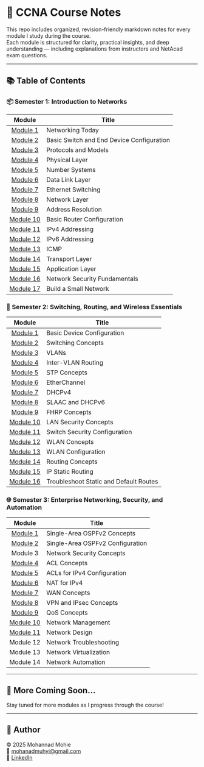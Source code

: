 # 📘 CCNA Course Notes

This repo includes organized, revision-friendly markdown notes for every module I study during the course.  
Each module is structured for clarity, practical insights, and deep understanding — including explanations from instructors and NetAcad exam questions.

---

## 📚 Table of Contents

### 📦 Semester 1: Introduction to Networks

| Module | Title |
|:------:|-------|
| [Module 1](./Semester%201/Module-1.md) | Networking Today |
| [Module 2](./Semester%201/Module-2.md) | Basic Switch and End Device Configuration |
| [Module 3](./Semester%201/Module-3.md) | Protocols and Models |
| [Module 4](./Semester%201/Module-4.md) | Physical Layer |
| [Module 5](./Semester%201/Module-5.md) | Number Systems |
| [Module 6](./Semester%201/Module-6.md) | Data Link Layer |
| [Module 7](./Semester%201/Module-7.md) | Ethernet Switching |
| [Module 8](./Semester%201/Module-8.md) | Network Layer |
| [Module 9](./Semester%201/Module-9.md) | Address Resolution |
| [Module 10](./Semester%201/Module-10.md) | Basic Router Configuration |
| [Module 11](./Semester%201/Module-11.md) | IPv4 Addressing |
| [Module 12](./Semester%201/Module-12.md) | IPv6 Addressing |
| [Module 13](./Semester%201/Module-13.md) | ICMP |
| [Module 14](./Semester%201/Module-14.md) | Transport Layer |
| [Module 15](./Semester%201/Module-15.md) | Application Layer |
| [Module 16](./Semester%201/Module-16.md) | Network Security Fundamentals |
| [Module 17](./Semester%201/Module-17.md) | Build a Small Network |


### 🔀 Semester 2: Switching, Routing, and Wireless Essentials

| Module | Title |
|:------:|-------|
| [Module 1](./Semester%202/Module-1.md) | Basic Device Configuration |
| [Module 2](./Semester%202/Module-2.md) | Switching Concepts |
| [Module 3](./Semester%202/Module-3.md) | VLANs |
| [Module 4](./Semester%202/Module-4.md) | Inter-VLAN Routing |
| [Module 5](./Semester%202/Module-5.md) | STP Concepts |
| [Module 6](./Semester%202/Module-6.md) | EtherChannel |
| [Module 7](./Semester%202/Module-7.md) | DHCPv4 |
| [Module 8](./Semester%202/Module-8.md) | SLAAC and DHCPv6 |
| [Module 9](./Semester%202/Module-9.md) | FHRP Concepts |
| [Module 10](./Semester%202/Module-10.md) | LAN Security Concepts |
| [Module 11](./Semester%202/Module-11.md) | Switch Security Configuration |
| [Module 12](./Semester%202/Module-12.md) | WLAN Concepts |
| [Module 13](./Semester%202/Module-13.md) | WLAN Configuration |
| [Module 14](./Semester%202/Module-14.md) | Routing Concepts |
| [Module 15](./Semester%202/Module-15.md) | IP Static Routing |
| [Module 16](./Semester%202/Module-16.md) | Troubleshoot Static and Default Routes |


### 🌐 Semester 3: Enterprise Networking, Security, and Automation

| Module | Title |
|:------:|-------|
| [Module 1](./Semester%203/Module-1.md) | Single-Area OSPFv2 Concepts |
| [Module 2](./Semester%203/Module-2.md) | Single-Area OSPFv2 Configuration |
| Module 3 | Network Security Concepts |
| [Module 4](./Semester%203/Module-4.md) | ACL Concepts |
| [Module 5](./Semester%203/Module-5.md) | ACLs for IPv4 Configuration |
| [Module 6](./Semester%203/Module-6.md) | NAT for IPv4 |
| [Module 7](./Semester%203/Module-7.md) | WAN Concepts |
| [Module 8](./Semester%203/Module-8.md) | VPN and IPsec Concepts |
| [Module 9](./Semester%203/Module-9.md) | QoS Concepts |
| [Module 10](./Semester%203/Module-10.md) | Network Management |
| [Module 11](./Semester%203/Module-11.md) | Network Design |
| Module 12 | Network Troubleshooting |
| Module 13 | Network Virtualization |
| Module 14 | Network Automation |


---


## 📌 More Coming Soon...
Stay tuned for more modules as I progress through the course!


---

## 👤 Author

© 2025 Mohannad Mohie  
📧 mohanadmuhyi@gmail.com  
🔗 [LinkedIn](https://www.linkedin.com/in/mohanadmuhyi)  



































